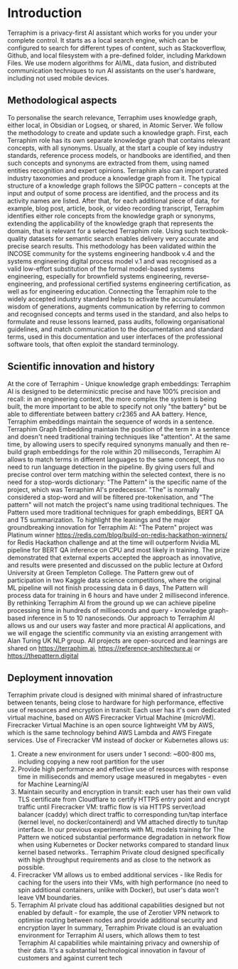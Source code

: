 # Introduction

Terraphim is a privacy-first AI assistant which works for you under your complete control. It starts as a local search engine, which can be configured to search for different types of content, such as Stackoverflow, Github, and local filesystem with a pre-defined folder, including Markdown Files. We use modern algorithms for AI/ML, data fusion, and distributed communication techniques to run AI assistants on the user's hardware, including not used mobile devices.

## Methodological aspects
To personalise the search relevance, Terraphim uses knowledge graph, either local, in Obsidian or Logseq, or shared, in Atomic Server. We follow the methodology to create and update such a knowledge graph. First, each Terraphim role has its own separate knowledge graph that contains relevant concepts, with all synonyms. Usually, at the start a couple of key industry standards, reference process models, or handbooks are identified, and then such concepts and synonyms are extracted from them, using named entities recognition and expert opinions. Terraphim also can import curated industry taxonomies and produce a knowledge graph from it. The typical structure of a knowledge graph follows the SIPOC pattern – concepts at the input and output of some process are identified, and the process and its activity names are listed. After that, for each additional piece of data, for example, blog post, article, book, or video recording transcript, Terraphim identifies either role concepts from the knowledge graph or synonyms, extending the applicability of the knowledge graph that represents the domain, that is relevant for a selected Terraphim role. Using such textbook-quality datasets for semantic search enables delivery very accurate and precise search results. This methodology has been validated within the INCOSE community for the systems engineering handbook v.4 and the systems engineering digital process model v.1 and was recognised as a valid low-effort substitution of the formal model-based systems engineering, especially for brownfield systems engineering, reverse-engineering, and professional certified systems engineering certification, as well as for engineering education. Connecting the Terraphim role to the widely accepted industry standard helps to activate the accumulated wisdom of generations, augments communication by referring to common and recognised concepts and terms used in the standard, and also helps to formulate and reuse lessons learned, pass audits, following organisational guidelines, and match communication to the documentation and standard terms, used in this documentation and user interfaces of the professional software tools, that often exploit the standard terminology.

## Scientific innovation and history

At the core of Terraphim - Unique knowledge graph embeddings: Terraphim AI is designed to be determinicstic precise and have 100% precision and recall: in an engineering context, the more complex the system is being built, the more important to be able to specify not only "the battery" but be able to differentiate between battery cr2365 and AA battery. Hence, Terraphim embeddings maintain the sequence of words in a sentence. Terraphim Graph Embedding maintain the position of the term in a sentence and doesn't need traditional training techniques like "attention". At the same time, by allowing users to specify required synonyms manually and then re-build graph embeddings for the role within 20 milliseconds, Terraphim AI allows to match terms in different languages to the same concept, thus no need to run language detection in the pipeline. By giving users full and precise control over term matching within the selected context, there is no need for a stop-words dictionary: "The Pattern" is the specific name of the project, which was Terraphim AI's predecessor. "The" is normally considered a stop-word and will be filtered pre-tokenisation, and "The pattern" will not match the project's name using traditional techniques. The Pattern used more traditional techniques for graph embeddings, BERT QA and T5 summarization. To highlight the leanings and the major groundbreaking innovation for Terraphim AI: "The Patern" project was Platinum winner https://redis.com/blog/build-on-redis-hackathon-winners/ for Redis Hackathon challenge and at the time will outperform Nvidia ML pipeline for BERT QA inference on CPU and most likely in training. The prize demonstrated that external experts accepted the approach as innovative, and results were presented and discussed on the public lecture at Oxford University at Green Templeton College. 
The Pattern grew out of participation in two Kaggle data science competitions, where the original ML pipeline will not finish processing data in 6 days, The Pattern will process data for training in 6 hours and have under 2 millisecond inference. By rethinking Terraphim AI from the ground up we can achieve pipeline processing time in hundreds of milliseconds and query - knowledge graph-based inference in 5 to 10 nanoseconds. Our approach to Terraphim AI allows us and our users way faster and more practical AI applications, and we will engage the scientific community via an existing arrangement with Alan Turing UK NLP group. All projects are open-sourced and learnings are shared on https://terraphim.ai, https://reference-architecture.ai or https://thepattern.digital

## Deployment innovation

Terraphim private cloud is designed with minimal shared of infrastructure between tenants, being close to hardware for high performance, effective use of resources and encryption in transit:
Each user has it's own dedicated virtual machine, based on AWS Firecracker Virtual Machine (microVM). Firecracker Virtual Machine is an open source lightweight VM by AWS, which is the same technology behind AWS Lambda and AWS Firegate services. Use of Firecracker VM instead of docker or Kubernetes allows us:
1) Create a new environment for users under 1 second: ~600-800 ms, including copying a new root partition for the user
2) Provide high performance and effective use of resources with response time in milliseconds and memory usage measured in megabytes - even for Machine Learning/AI
3) Maintain security and encryption in transit: each user has their own valid TLS certificate from Cloudflare to certify HTTPS entry point and encrypt traffic until Firecracker VM: traffic flow is via HTTPS server/load balancer (caddy) which direct traffic to corresponding tun/tap interface (kernel level, no docker/containerd) and VM attached directly to tun/tap interface. In our previous experiments with ML models training for The Pattern we noticed substantial performance degradation in network flow when using Kubernetes or Docker networks compared to standard linux kernel based networks.. Terraphim Private cloud designed specifically with high throughput requirements and as close to the network as possible.
4) Firecracker VM allows us to embed additional services - like Redis for caching for the users into their VMs, with high performance (no need to spin additional containers, unlike with Docker), but user's data won't leave VM boundaries.
5) Terraphim AI private cloud has additional capabilities designed but not enabled by default - for example, the use of Zerotier VPN network to optimise routing between nodes and provide additional security and encryption layer
In summary, Terraphim Private cloud is an evaluation environment for Terraphim AI users, which allows them to test Terraphim AI capabilities while maintaining privacy and ownership of their data. It's a substantial technological innovation in favour of customers and against current tech

